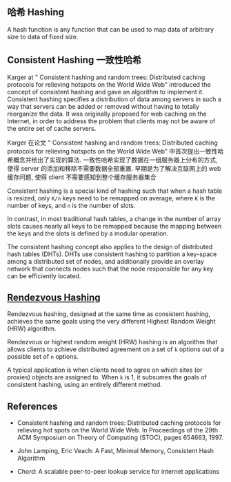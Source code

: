 哈希 Hashing
---
A hash function is any function that can be used to map data of arbitrary size to data of fixed size.


## Consistent Hashing 一致性哈希

Karger at " Consistent hashing and random trees: Distributed caching protocols for relieving hotspots on the World Wide Web" introduced the concept of consistent hashing and gave an algorithm to implement it. Consistent hashing specifies a distribution of data among servers in such a way that servers can be added or removed without having to totally reorganize the data. It was originally proposed for web caching on the Internet, in order to address the problem that clients may not be aware of the entire set of cache servers.

Karger 在论文 " Consistent hashing and random trees: Distributed caching protocols for relieving hotspots on the World Wide Web" 中首次提出一致性哈希概念并给出了实现的算法. 一致性哈希实现了数据在一组服务器上分布的方式, 使得 server 的添加和移除不需要数据全部重置. 早期是为了解决互联网上的 web 缓存问题, 使得 client 不需要感知到整个缓存服务器集合


Consistent hashing is a special kind of hashing such that when a hash table is resized, only `K/n` keys need to be remapped on average, where `K` is the number of keys, and `n` is the number of slots.

In contrast, in most traditional hash tables, a change in the number of array slots causes nearly all keys to be remapped because the mapping between the keys and the slots is defined by a modular operation.

The consistent hashing concept also applies to the design of distributed hash tables (DHTs). DHTs use consistent hashing to partition a key-space among a distributed set of nodes, and additionally provide an overlay network that connects nodes such that the node responsible for any key can be efficiently located.



## [Rendezvous Hashing](https://en.wikipedia.org/wiki/Rendezvous_hashing)

Rendezvous hashing, designed at the same time as consistent hashing, achieves the same goals using the very different Highest Random Weight (HRW) algorithm.


Rendezvous or highest random weight (HRW) hashing is an algorithm that allows clients to achieve distributed agreement on a set of `k` options out of a possible set of `n` options.

A typical application is when clients need to agree on which sites (or proxies) objects are assigned to. When `k` is 1, it subsumes the goals of consistent hashing, using an entirely different method.



## References

* Consistent hashing and random trees: Distributed caching protocols for relieving hot spots on the World Wide Web. In Proceedings of the 29th ACM Symposium on Theory of Computing (STOC), pages 654­663, 1997.

* John Lamping, Eric Veach: A Fast, Minimal Memory, Consistent Hash Algorithm

* Chord: A scalable peer-to-peer lookup service for internet applications
